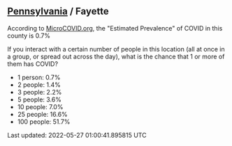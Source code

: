 
## [Pennsylvania](/united-states/pennsylvania) / Fayette

According to [MicroCOVID.org](http://microcovid.org),
the "Estimated Prevalence" of COVID in this county is 0.7%

If you interact with a certain number of people in this location
(all at once in a group, or spread out across the day), what is the chance that
1 or more of them has COVID?

- 1 person: 0.7%
- 2 people: 1.4%
- 3 people: 2.2%
- 5 people: 3.6%
- 10 people: 7.0%
- 25 people: 16.6%
- 100 people: 51.7%

Last updated: 2022-05-27 01:00:41.895815 UTC
